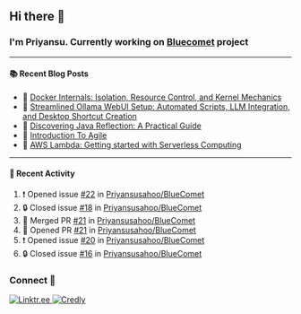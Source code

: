 ## Hi there 👋

### I'm Priyansu. Currently working on [Bluecomet](https://github.com/Priyansusahoo/BlueComet) project

---

<table>
  <div>

  #### :books: Recent Blog Posts
  <!-- BLOGPOSTS:START -->
 - 📝 [Docker Internals: Isolation, Resource Control, and Kernel Mechanics](https://priyansu1.hashnode.dev/docker-internals-isolation-resource-control-and-kernel-mechanics)
 - 📝 [Streamlined Ollama WebUI Setup: Automated Scripts, LLM Integration, and Desktop Shortcut Creation](https://priyansu1.hashnode.dev/streamlined-ollama-webui-setup-automated-scripts-llm-integration-and-desktop-shortcut-creation)
 - 📝 [Discovering Java Reflection: A Practical Guide](https://priyansu1.hashnode.dev/discovering-java-reflection-a-practical-guide)
 - 📝 [Introduction To Agile](https://priyansu1.hashnode.dev/introduction-to-agile)
 - 📝 [AWS Lambda: Getting started with Serverless Computing](https://priyansu1.hashnode.dev/aws-lambda-getting-started-with-serverless-computing)<!-- BLOGPOSTS:END -->
  
  </div>
<div>
  
---
  
#### :thread: Recent Activity

<!--START_SECTION:activity-->
1. ❗ Opened issue [#22](https://github.com/Priyansusahoo/BlueComet/issues/22) in [Priyansusahoo/BlueComet](https://github.com/Priyansusahoo/BlueComet)
2. 🔒 Closed issue [#18](https://github.com/Priyansusahoo/BlueComet/issues/18) in [Priyansusahoo/BlueComet](https://github.com/Priyansusahoo/BlueComet)
3. 🎉 Merged PR [#21](https://github.com/Priyansusahoo/BlueComet/pull/21) in [Priyansusahoo/BlueComet](https://github.com/Priyansusahoo/BlueComet)
4. 💪 Opened PR [#21](https://github.com/Priyansusahoo/BlueComet/pull/21) in [Priyansusahoo/BlueComet](https://github.com/Priyansusahoo/BlueComet)
5. ❗ Opened issue [#20](https://github.com/Priyansusahoo/BlueComet/issues/20) in [Priyansusahoo/BlueComet](https://github.com/Priyansusahoo/BlueComet)
6. 🔒 Closed issue [#16](https://github.com/Priyansusahoo/BlueComet/issues/16) in [Priyansusahoo/BlueComet](https://github.com/Priyansusahoo/BlueComet)
<!--END_SECTION:activity-->



</div>

<div>
  
### Connect 💬

<a href="https://linktr.ee/priyansu1" target="_blank">
  <img src="https://img.shields.io/badge/linktr.ee-%23007A7A.svg?&style=for-the-badge&logo=linktree&logoColor=white" alt="Linktr.ee" />
</a>
<a href="https://www.credly.com/users/priyansu-sahoo" target="_blank">
  <img src="https://img.shields.io/badge/credly-orange.svg?&style=for-the-badge&logo=credly&logoColor=white" alt="Credly" />
</a>

</div>
</table>
